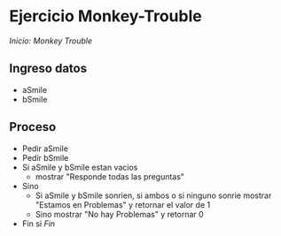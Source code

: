 # Ejercicio Monkey-Trouble

*Inicio: Monkey Trouble*

## Ingreso datos
- aSmile
- bSmile

## Proceso

- Pedir aSmile
- Pedír bSmile
- Si aSmile y bSmile estan vacios 
	- mostrar  "Responde todas las preguntas"
- Sino
	- Si  aSmile y bSmile sonrien, si ambos o si ninguno sonrie 
		mostrar  "Estamos en Problemas" y retornar el valor de 1
	- Sino 
		mostrar "No hay Problemas" y retornar 0
- Fin si
*Fin*
